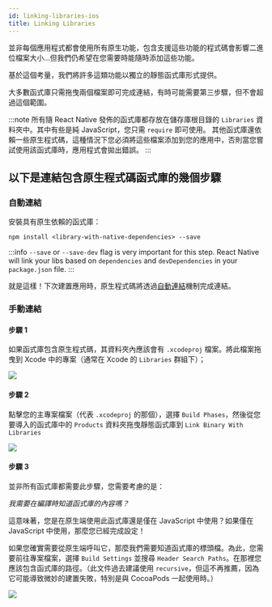 ```yaml
---
id: linking-libraries-ios
title: Linking Libraries
---
```


並非每個應用程式都會使用所有原生功能，包含支援這些功能的程式碼會影響二進位檔案大小...但我們仍希望在您需要時能隨時添加這些功能。

基於這個考量，我們將許多這類功能以獨立的靜態函式庫形式提供。

大多數函式庫只需拖曳兩個檔案即可完成連結，有時可能需要第三步驟，但不會超過這個範圍。

:::note
所有隨 React Native 發佈的函式庫都存放在儲存庫根目錄的 `Libraries` 資料夾中。其中有些是純 JavaScript，您只需 `require` 即可使用。
其他函式庫還依賴一些原生程式碼，這種情況下您必須將這些檔案添加到您的應用中，否則當您嘗試使用該函式庫時，應用程式會拋出錯誤。
:::

## 以下是連結包含原生程式碼函式庫的幾個步驟

### 自動連結

安裝具有原生依賴的函式庫：

```shell
npm install <library-with-native-dependencies> --save
```

:::info
`--save` or `--save-dev` flag is very important for this step. React Native will link your libs based on `dependencies` and `devDependencies` in your `package.json` file.
:::

就是這樣！下次建置應用時，原生程式碼將透過[自動連結](https://github.com/react-native-community/cli/blob/main/docs/autolinking.md)機制完成連結。

### 手動連結

#### 步驟 1

如果函式庫包含原生程式碼，其資料夾內應該會有 `.xcodeproj` 檔案。將此檔案拖曳到 Xcode 中的專案（通常在 Xcode 的 `Libraries` 群組下）；

![](/docs/assets/AddToLibraries.png)

#### 步驟 2

點擊您的主專案檔案（代表 `.xcodeproj` 的那個），選擇 `Build Phases`，然後從您要導入的函式庫中的 `Products` 資料夾拖曳靜態函式庫到 `Link Binary With Libraries`

![](/docs/assets/AddToBuildPhases.png)

#### 步驟 3

並非所有函式庫都需要此步驟，您需要考慮的是：

_我需要在編譯時知道函式庫的內容嗎？_

這意味著，您是在原生端使用此函式庫還是僅在 JavaScript 中使用？如果僅在 JavaScript 中使用，那麼您已經完成設定！

如果您確實需要從原生端呼叫它，那麼我們需要知道函式庫的標頭檔。為此，您需要前往專案檔案，選擇 `Build Settings` 並搜尋 `Header Search Paths`。在那裡您應該包含函式庫的路徑。（此文件過去建議使用 `recursive`，但這不再推薦，因為它可能導致微妙的建置失敗，特別是與 CocoaPods 一起使用時。）

![](/docs/assets/AddToSearchPaths.png)